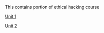 This contains portion of ethical hacking course 

<a href="http://ganeshtiwari.me/semester6/Ethical%20Hacking/unit_1">Unit 1</a>

<a href="http://ganeshtiwari.me/semester6/Ethical%20Hacking/unit_2">Unit 2</a>

